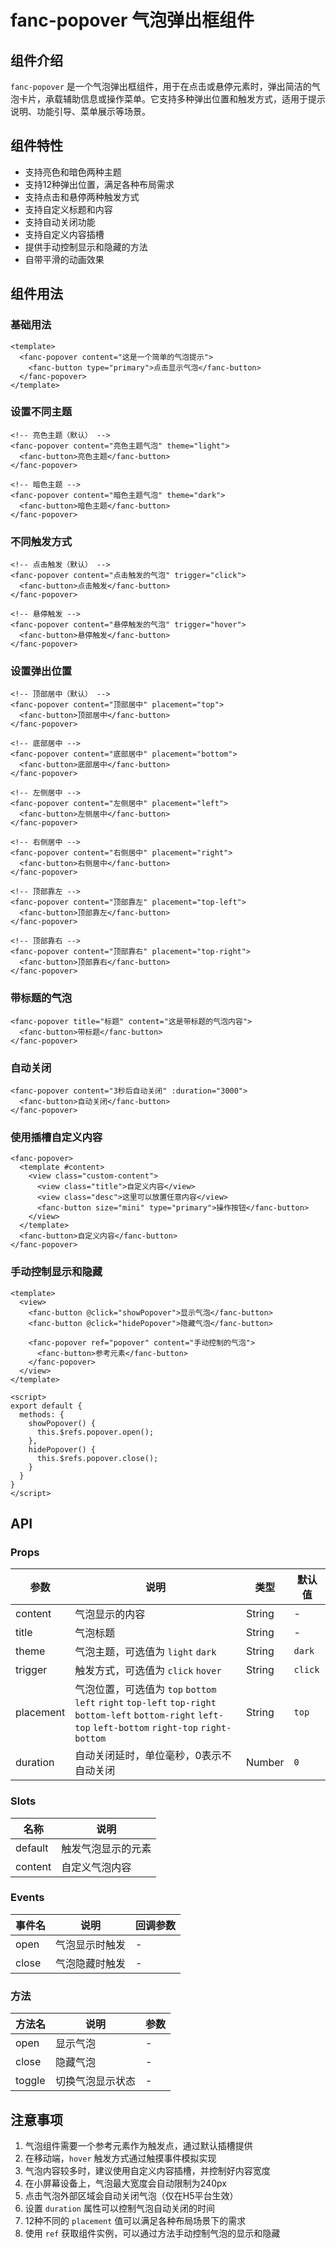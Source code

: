 # fanc-popover 气泡弹出框组件

## 组件介绍

`fanc-popover` 是一个气泡弹出框组件，用于在点击或悬停元素时，弹出简洁的气泡卡片，承载辅助信息或操作菜单。它支持多种弹出位置和触发方式，适用于提示说明、功能引导、菜单展示等场景。

## 组件特性

- 支持亮色和暗色两种主题
- 支持12种弹出位置，满足各种布局需求
- 支持点击和悬停两种触发方式
- 支持自定义标题和内容
- 支持自动关闭功能
- 支持自定义内容插槽
- 提供手动控制显示和隐藏的方法
- 自带平滑的动画效果

## 组件用法

### 基础用法

```vue
<template>
  <fanc-popover content="这是一个简单的气泡提示">
    <fanc-button type="primary">点击显示气泡</fanc-button>
  </fanc-popover>
</template>
```

### 设置不同主题

```vue
<!-- 亮色主题（默认） -->
<fanc-popover content="亮色主题气泡" theme="light">
  <fanc-button>亮色主题</fanc-button>
</fanc-popover>

<!-- 暗色主题 -->
<fanc-popover content="暗色主题气泡" theme="dark">
  <fanc-button>暗色主题</fanc-button>
</fanc-popover>
```

### 不同触发方式

```vue
<!-- 点击触发（默认） -->
<fanc-popover content="点击触发的气泡" trigger="click">
  <fanc-button>点击触发</fanc-button>
</fanc-popover>

<!-- 悬停触发 -->
<fanc-popover content="悬停触发的气泡" trigger="hover">
  <fanc-button>悬停触发</fanc-button>
</fanc-popover>
```

### 设置弹出位置

```vue
<!-- 顶部居中（默认） -->
<fanc-popover content="顶部居中" placement="top">
  <fanc-button>顶部居中</fanc-button>
</fanc-popover>

<!-- 底部居中 -->
<fanc-popover content="底部居中" placement="bottom">
  <fanc-button>底部居中</fanc-button>
</fanc-popover>

<!-- 左侧居中 -->
<fanc-popover content="左侧居中" placement="left">
  <fanc-button>左侧居中</fanc-button>
</fanc-popover>

<!-- 右侧居中 -->
<fanc-popover content="右侧居中" placement="right">
  <fanc-button>右侧居中</fanc-button>
</fanc-popover>

<!-- 顶部靠左 -->
<fanc-popover content="顶部靠左" placement="top-left">
  <fanc-button>顶部靠左</fanc-button>
</fanc-popover>

<!-- 顶部靠右 -->
<fanc-popover content="顶部靠右" placement="top-right">
  <fanc-button>顶部靠右</fanc-button>
</fanc-popover>
```

### 带标题的气泡

```vue
<fanc-popover title="标题" content="这是带标题的气泡内容">
  <fanc-button>带标题</fanc-button>
</fanc-popover>
```

### 自动关闭

```vue
<fanc-popover content="3秒后自动关闭" :duration="3000">
  <fanc-button>自动关闭</fanc-button>
</fanc-popover>
```

### 使用插槽自定义内容

```vue
<fanc-popover>
  <template #content>
    <view class="custom-content">
      <view class="title">自定义内容</view>
      <view class="desc">这里可以放置任意内容</view>
      <fanc-button size="mini" type="primary">操作按钮</fanc-button>
    </view>
  </template>
  <fanc-button>自定义内容</fanc-button>
</fanc-popover>
```

### 手动控制显示和隐藏

```vue
<template>
  <view>
    <fanc-button @click="showPopover">显示气泡</fanc-button>
    <fanc-button @click="hidePopover">隐藏气泡</fanc-button>
    
    <fanc-popover ref="popover" content="手动控制的气泡">
      <fanc-button>参考元素</fanc-button>
    </fanc-popover>
  </view>
</template>

<script>
export default {
  methods: {
    showPopover() {
      this.$refs.popover.open();
    },
    hidePopover() {
      this.$refs.popover.close();
    }
  }
}
</script>
```

## API

### Props

| 参数 | 说明 | 类型 | 默认值 |
| --- | --- | --- | --- |
| content | 气泡显示的内容 | String | - |
| title | 气泡标题 | String | - |
| theme | 气泡主题，可选值为 `light` `dark` | String | `dark` |
| trigger | 触发方式，可选值为 `click` `hover` | String | `click` |
| placement | 气泡位置，可选值为 `top` `bottom` `left` `right` `top-left` `top-right` `bottom-left` `bottom-right` `left-top` `left-bottom` `right-top` `right-bottom` | String | `top` |
| duration | 自动关闭延时，单位毫秒，0表示不自动关闭 | Number | `0` |

### Slots

| 名称 | 说明 |
| --- | --- |
| default | 触发气泡显示的元素 |
| content | 自定义气泡内容 |

### Events

| 事件名 | 说明 | 回调参数 |
| --- | --- | --- |
| open | 气泡显示时触发 | - |
| close | 气泡隐藏时触发 | - |

### 方法

| 方法名 | 说明 | 参数 |
| --- | --- | --- |
| open | 显示气泡 | - |
| close | 隐藏气泡 | - |
| toggle | 切换气泡显示状态 | - |

## 注意事项

1. 气泡组件需要一个参考元素作为触发点，通过默认插槽提供
2. 在移动端，`hover` 触发方式通过触摸事件模拟实现
3. 气泡内容较多时，建议使用自定义内容插槽，并控制好内容宽度
4. 在小屏幕设备上，气泡最大宽度会自动限制为240px
5. 点击气泡外部区域会自动关闭气泡（仅在H5平台生效）
6. 设置 `duration` 属性可以控制气泡自动关闭的时间
7. 12种不同的 `placement` 值可以满足各种布局场景下的需求
8. 使用 `ref` 获取组件实例，可以通过方法手动控制气泡的显示和隐藏 